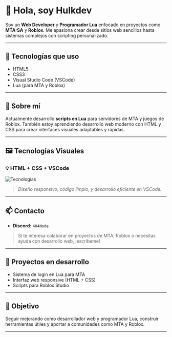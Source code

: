 # 👋 Hola, soy Hulkdev

Soy un **Web Developer** y **Programador Lua** enfocado en proyectos como **MTA:SA** y **Roblox**. Me apasiona crear desde sitios web sencillos hasta sistemas complejos con scripting personalizado.

---

## 🚀 Tecnologías que uso

- HTML5  
- CSS3  
- Visual Studio Code (VSCode)  
- Lua (para MTA y Roblox)

---

## 🧠 Sobre mí

Actualmente desarrollo **scripts en Lua** para servidores de MTA y juegos de Roblox. También estoy aprendiendo desarrollo web moderno con HTML y CSS para crear interfaces visuales adaptables y rápidas.

---

## 🖼️ Tecnologías Visuales

### 💡 HTML + CSS + VSCode

![Tecnologías](https://raw.githubusercontent.com/Hulkdev/hulkdev/main/assets/tech-banner.png)

> *Diseño responsivo, código limpio, y desarrollo eficiente en VSCode.*

---

## 📫 Contacto

- **Discord:** `404Node`

> Si te interesa colaborar en proyectos de MTA, Roblox o necesitas ayuda con desarrollo web, ¡escríbeme!

---

## 📌 Proyectos en desarrollo

- Sistema de login en Lua para MTA  
- Interfaz web responsive (HTML + CSS)  
- Scripts para Roblox Studio

---

## 🎯 Objetivo

Seguir mejorando como desarrollador web y programador Lua, construir herramientas útiles y aportar a comunidades como MTA y Roblox.

---
